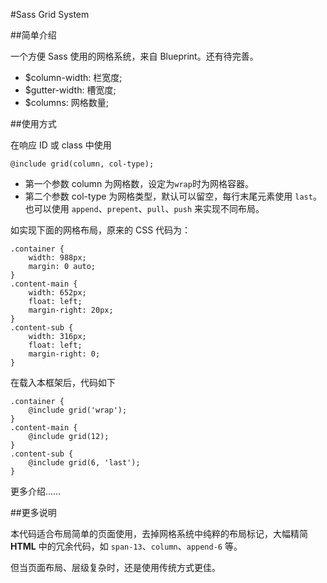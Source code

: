 #Sass Grid System

##简单介绍

一个方便 Sass 使用的网格系统，来自 Blueprint。还有待完善。

* $column-width: 栏宽度;
* $gutter-width: 槽宽度;
* $columns: 网格数量;

##使用方式

在响应 ID 或 class 中使用

	@include grid(column, col-type);
	
* 第一个参数 column 为网格数，设定为`wrap`时为网格容器。
* 第二个参数 col-type 为网格类型，默认可以留空，每行末尾元素使用 `last`。也可以使用 `append`、`prepent`、`pull`、`push` 来实现不同布局。

如实现下面的网格布局，原来的 CSS 代码为：

	.container {
		width: 988px;
		margin: 0 auto;
	}
	.content-main {
		width: 652px;
		float: left;
		margin-right: 20px;
	}
	.content-sub {
		width: 316px;
		float: left;
		margin-right: 0;
	}

在载入本框架后，代码如下

	.container {
		@include grid('wrap');
	}
	.content-main {
		@include grid(12);
	}
	.content-sub {
		@include grid(6, 'last');
	}

更多介绍……

##更多说明

本代码适合布局简单的页面使用，去掉网格系统中纯粹的布局标记，大幅精简 **HTML** 中的冗余代码，如 `span-13`、`column`、`append-6` 等。

但当页面布局、层级复杂时，还是使用传统方式更佳。